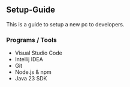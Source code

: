 ## Setup-Guide

This is a guide to setup a new pc to developers.

### Programs / Tools
 - Visual Studio Code
 - Intellij IDEA
 - Git
 - Node.js & npm
 - Java 23 SDK
